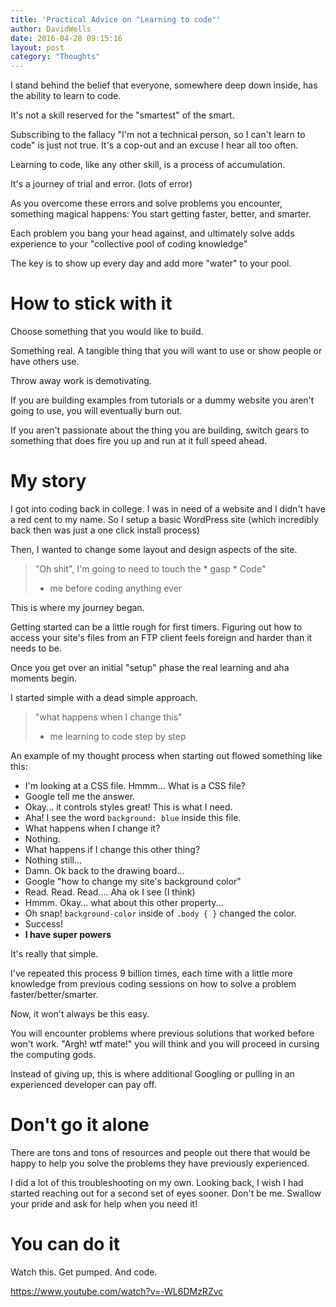 ```yaml
---
title: 'Practical Advice on "Learning to code"'
author: DavidWells
date: 2016-04-28 09:15:16
layout: post
category: "Thoughts"
---
```


I stand behind the belief that everyone, somewhere deep down inside, has the ability to learn to code.

It's not a skill reserved for the "smartest" of the smart.

Subscribing to the fallacy "I'm not a technical person, so I can't learn to code" is just not true. It's a cop-out and an excuse I hear all too often.

Learning to code, like any other skill, is a process of accumulation.

It's a journey of trial and error. (lots of error)

As you overcome these errors and solve problems you encounter, something magical happens: You start getting faster, better, and smarter.

Each problem you bang your head against, and ultimately solve adds experience to your "collective pool of coding knowledge"

The key is to show up every day and add more "water" to your pool.

# How to stick with it

Choose something that you would like to build.

Something real. A tangible thing that you will want to use or show people or have others use.

Throw away work is demotivating.

If you are building examples from tutorials or a dummy website you aren't going to use, you will eventually burn out.

If you aren't passionate about the thing you are building, switch gears to something that does fire you up and run at it full speed ahead.

# My story

I got into coding back in college. I was in need of a website and I didn't have a red cent to my name. So I setup a basic WordPress site (which incredibly back then was just a one click install process)

Then, I wanted to change some layout and design aspects of the site.

> "Oh shit", I'm going to need to touch the * gasp * Code"
> - me before coding anything ever

This is where my journey began.

Getting started can be a little rough for first timers. Figuring out how to access your site's files from an FTP client feels foreign and harder than it needs to be.

Once you get over an initial "setup" phase the real learning and aha moments begin.

I started simple with a dead simple approach.

> "what happens when I change this"
> - me learning to code step by step

An example of my thought process when starting out flowed something like this:

- I'm looking at a CSS file. Hmmm... What is a CSS file?
- Google tell me the answer.
- Okay... it controls styles great! This is what I need.
- Aha! I see the word `background: blue` inside this file.
- What happens when I change it?
- Nothing.
- What happens if I change this other thing?
- Nothing still...
- Damn. Ok back to the drawing board...
- Google "how to change my site's background color"
- Read. Read. Read.... Aha ok I see (I think)
- Hmmm. Okay... what about this other property...
- Oh snap! `background-color` inside of `.body { }` changed the color.
- Success!
- **I have super powers**

It's really that simple.

I've repeated this process 9 billion times, each time with a little more knowledge from previous coding sessions on how to solve a problem faster/better/smarter.

Now, it won't always be this easy.

You will encounter problems where previous solutions that worked before won't work. "Argh! wtf mate!" you will think and you will proceed in cursing the computing gods.

Instead of giving up, this is where additional Googling or pulling in an experienced developer can pay off.

# Don't go it alone

There are tons and tons of resources and people out there that would be happy to help you solve the problems they have previously experienced.

I did a lot of this troubleshooting on my own. Looking back, I wish I had started reaching out for a second set of eyes sooner. Don't be me. Swallow your pride and ask for help when you need it!

#  You can do it

Watch this. Get pumped. And code.

https://www.youtube.com/watch?v=-WL6DMzRZvc

